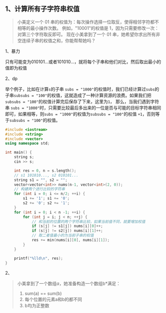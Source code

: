 ## 1、计算所有子字符串权值

> 小美定义一个 01 串的权值为：每次操作选择一位取反，使得相邻字符都不相等的最小操作次数。
> 例如，"10001"的权值是 1，因为只需要修改一次：对第三个字符取反即可。
> 现在小美拿到了一个 01 串，她希望你求出所有非空连续子串的权值之和，你能帮帮她吗？

1、暴力

只有可能变为010101...或者101010...，就将每个子串和他们对比，然后取出最小的值即为权值

2、dp

举个例子，比如在计算`s`的子串 `subs = "1000"`的权值时，我们已经计算过`subs`的子串`subsubs = "100"`的权值，这就造成了一种计算资源的浪费。如果我们把`subsubs = "100"`的权值计算完后保存了下来，这里为`1`， 那么，当我们遇到字符串 `subs = "1000"`时，只需要比较最后多出来的一位是否与可能的目标字符串相同即可，如果相等，则`subs = "1000"`的权值为`subsubs = "100"`的权值 `+1`，否则等于`subsubs = "100"`的权值。



```cc
#include <iostream>
#include <string>
#include <vector>
using namespace std;

int main() {
    string s;
    cin >> s;

    int res = 0, n = s.length();
    // s1 101010..., s2 010101...
    string s1 = "", s2 = "";
    vector<vector<int>> nums(n-1, vector<int>(2, 0));
    // 构建两个进行比较的字符串
    for (int i = 0; i <= n/2; ++i) {
        s1 += '1'; s1 += '0';
        s2 += '0'; s2 += '1';
    }
    for (int i = 0; i < n -1; ++i) {
        for (int j = i; j < n; ++j) {
            // 和当前的位置的两个字符串比较，如果当前值不同，就要增加权值
            if (s[j] != s1[j]) nums[i][0]++;
            if (s[j] != s2[j]) nums[i][1]++;
            // 取二者值最小的为当前子串的权值
            res += min(nums[i][0], nums[i][1]);
        }
    }

    printf("%lld\n", res);
}
```

2、

>小美拿到了一个数组*a*，她准备构造一个数组b*满足：
>
>1. sum(a) == sum(b)
>2. 每个位置的元素a和b的都不同
>3. b均为正整数

